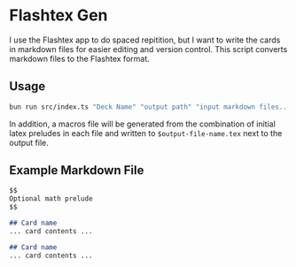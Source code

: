 # Flashtex Gen

I use the Flashtex app to do spaced repitition, but I want to write the cards in markdown files for easier editing and
version control. This script converts markdown files to the Flashtex format.

## Usage

```bash
bun run src/index.ts "Deck Name" "output path" "input markdown files..."
```

In addition, a macros file will be generated from the combination of initial latex preludes in each file and written to
`$output-file-name.tex` next to the output file.

## Example Markdown File

```markdown
$$
Optional math prelude
$$

## Card name
... card contents ...

## Card name
... card contents ...
```
